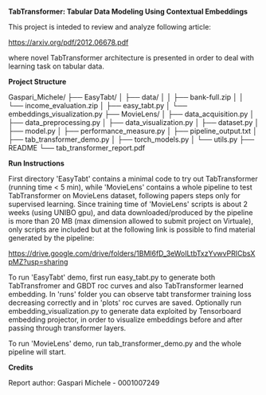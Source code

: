  **TabTransformer: Tabular Data Modeling 
     Using Contextual Embeddings**

This project is inteded to review and analyze following article:

https://arxiv.org/pdf/2012.06678.pdf

where novel TabTransformer architecture is presented in order to 
deal with learning task on tabular data.

**Project Structure** 

Gaspari_Michele/
├── EasyTabt/
│   ├── data/
│   │   ├── bank-full.zip
│   │   └── income_evaluation.zip
│   ├── easy_tabt.py
│   └── embeddings_visualization.py
├── MovieLens/
│   ├── data_acquisition.py
│   ├── data_preprocessing.py
│   ├── data_visualization.py
│   ├── dataset.py
│   ├── model.py
│   ├── performance_measure.py
│   ├── pipeline_output.txt
│   ├── tab_transformer_demo.py
│   ├── torch_models.py
│   └── utils.py
├── README
└── tab_transformer_report.pdf

**Run Instructions**

First directory 'EasyTabt' contains a minimal code
to try out TabTransformer (running time < 5 min),
while 'MovieLens' contains a whole pipeline to test
TabTransformer on MovieLens dataset, following papers
steps only for supervised learning.
Since training time of 'MovieLens' scripts is about 2
weeks (using UNIBO gpu), and data downloaded/produced
by the pipeline is more than 20 MB (max dimension allowed
to submit project on Virtuale), only scripts are
included but at the following link is possible to find
material generated by the pipeline:

https://drive.google.com/drive/folders/1BMl6fD_3eWoILtbTxzYvwvPRICbsXpMZ?usp=sharing

To run 'EasyTabt' demo, first run easy_tabt.py
to generate both TabTransfromer and GBDT roc curves
and also TabTransformer learned embedding. In 'runs' folder
you can observe tabt transformer training loss
decreasing correctly and in 'plots' roc curves are saved.
Optionally run embedding_visualization.py to generate data
exploited by Tensorboard embedding projector, in order to 
visualize embeddings before and after passing through transformer
layers.

To run 'MovieLens' demo, run tab_transformer_demo.py and
the whole pipeline will start.

**Credits**

Report author: Gaspari Michele - 0001007249
